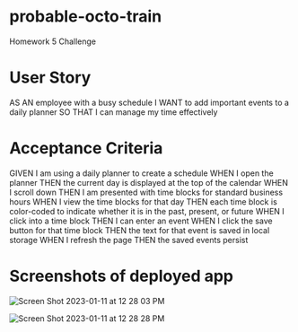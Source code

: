 # probable-octo-train
Homework 5 Challenge

# User Story

AS AN employee with a busy schedule
I WANT to add important events to a daily planner
SO THAT I can manage my time effectively

# Acceptance Criteria

GIVEN I am using a daily planner to create a schedule
WHEN I open the planner
THEN the current day is displayed at the top of the calendar
WHEN I scroll down
THEN I am presented with time blocks for standard business hours
WHEN I view the time blocks for that day
THEN each time block is color-coded to indicate whether it is in the past, present, or future
WHEN I click into a time block
THEN I can enter an event
WHEN I click the save button for that time block
THEN the text for that event is saved in local storage
WHEN I refresh the page
THEN the saved events persist

# Screenshots of deployed app

![Screen Shot 2023-01-11 at 12 28 03 PM](https://user-images.githubusercontent.com/118473305/211888524-d94007fd-78a9-4784-bfa3-6d68ca49e8a5.png)


![Screen Shot 2023-01-11 at 12 28 28 PM](https://user-images.githubusercontent.com/118473305/211888734-658a497b-78a8-4feb-8950-7f3156675ebc.png)
